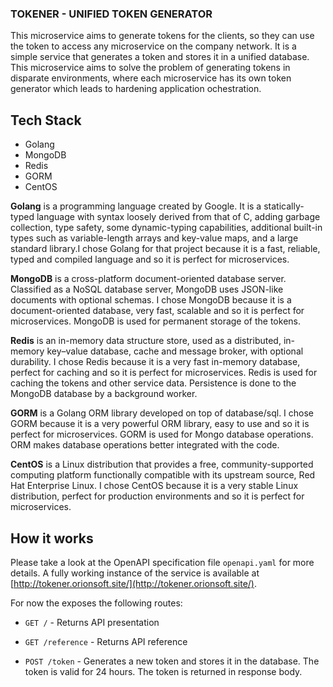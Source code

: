 ### TOKENER - UNIFIED TOKEN GENERATOR

This microservice aims to generate tokens for the clients, so they can use the token to access any microservice on the company network. It is a simple service that generates a token and stores it in a unified database. This microservice aims to solve the problem of generating tokens in disparate environments, where each microservice has its own token generator which leads to hardening application ochestration. 

## Tech Stack

- Golang
- MongoDB
- Redis
- GORM
- CentOS

**Golang** is a programming language created by Google. It is a statically-typed language with syntax loosely derived from that of C, adding garbage collection, type safety, some dynamic-typing capabilities, additional built-in types such as variable-length arrays and key-value maps, and a large standard library.I chose Golang for that project because it is a fast, reliable, typed and compiled language and so it is perfect for microservices. 

**MongoDB** is a cross-platform document-oriented database server. Classified as a NoSQL database server, MongoDB uses JSON-like documents with optional schemas. I chose MongoDB because it is a document-oriented database, very fast, scalable and so it is perfect for microservices. MongoDB is used for permanent storage of the tokens.

**Redis** is an in-memory data structure store, used as a distributed, in-memory key–value database, cache and message broker, with optional durability. I chose Redis because it is a very fast in-memory database, perfect for caching and so it is perfect for microservices. Redis is used for caching the tokens and other service data. Persistence is done to the MongoDB database by a background worker.

**GORM** is a Golang ORM library developed on top of database/sql. I chose GORM because it is a very powerful ORM library, easy to use and so it is perfect for microservices. GORM is used for Mongo database operations. ORM makes database operations better integrated with the code.

**CentOS** is a Linux distribution that provides a free, community-supported computing platform functionally compatible with its upstream source, Red Hat Enterprise Linux. I chose CentOS because it is a very stable Linux distribution, perfect for production environments and so it is perfect for microservices.

## How it works

Please take a look at the OpenAPI specification file `openapi.yaml` for more details. A fully working instance of the service is available at [http://tokener.orionsoft.site/](http://tokener.orionsoft.site/).

For now the exposes the following routes:

- `GET /` - Returns API presentation

- `GET /reference` - Returns API reference

- `POST /token` - Generates a new token and stores it in the database. The token is valid for 24 hours. The token is returned in response body.


